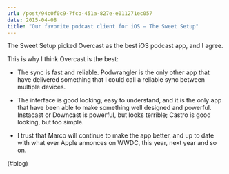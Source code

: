 ```yaml
---
url: /post/94c0f0c9-7fcb-451a-827e-e011271ec057
date: 2015-04-08
title: "Our favorite podcast client for iOS – The Sweet Setup"
---
```


The Sweet Setup picked Overcast as the best iOS podcast app, and I agree.



This is why I think Overcast is the best:



  * The sync is fast and reliable. Podwrangler is the only other app that have delivered something that I could call a reliable sync between multiple devices.

  * The interface is good looking, easy to understand, and it is the only app that have been able to make something well designed and powerful. Instacast or Downcast is powerful, but looks terrible; Castro is good looking, but too simple. 

  * I trust that Marco will continue to make the app better, and up to date with what ever Apple annonces on WWDC, this year, next year and so on.



(#blog)